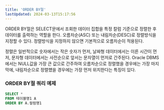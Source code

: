 ```yaml
---
title: 'ORDER BY절'
lastUpdated: 2024-03-13T15:17:56
---
```

<p>
ORDER BY절은 SELECT문에서 조회한 데이터 집합을 특정 칼럼 기준으로 정렬한 후 데이터를 출력하는 역할을 한다. 오름차순(ASC) 또는 내림차순(DESC)로 정렬방식을 지정할 수 있다. 정렬방식을 지정하지 않으면 기본적으로 오름차순이 적용된다. 
</p>
<p>
정렬은 일반적으로 숫자에서는 작은 숫자가 먼저, 날짜형 데이터에서는 이른 시간이 먼저, 문자형 데이터에서는 사전순으로 앞서는 문자열이 먼저로 간주된다. Oracle DBMS에서는 NULL값을 가장 큰 값으로 간주하여 오름차순으로 정렬했을 경우에는 가장 마지막에, 내림차순으로 정렬헀을 경우에는 가장 먼저 위치한다는 특징이 있다.
</p>

### ORDER BY절 쿼리 예제
```sql
SELECT *
FROM 테이블명1 A
ORDER BY A.컬럼명1
```